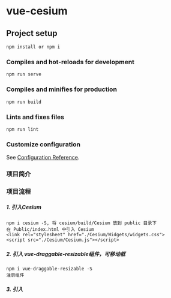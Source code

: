 # vue-cesium

## Project setup
```
npm install or npm i
```

### Compiles and hot-reloads for development
```
npm run serve
```

### Compiles and minifies for production
```
npm run build
```

### Lints and fixes files
```
npm run lint
```

### Customize configuration
See [Configuration Reference](https://cli.vuejs.org/config/).



### 项目简介

### 项目流程

##### 1. 引入Cesium 
    npm i cesium -S, 将 cesium/build/Cesium 放到 public 目录下
    在 Public/index.html 中引入 Cesium
    <link rel="stylesheet" href="./Cesium/Widgets/widgets.css">
    <script src="./Cesium/Cesium.js"></script>

##### 2. 引入 vue-draggable-resizable组件，可移动框
    npm i vue-draggable-resizable -S
    注册组件
##### 3. 引入
